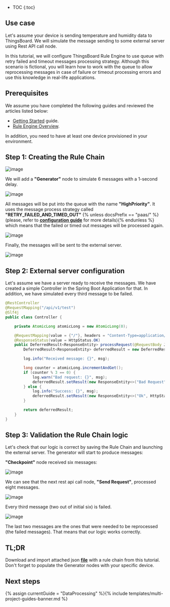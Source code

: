 * TOC
{:toc}

## Use case

Let's assume your device is sending temperature and humidity data to ThingsBoard. We will simulate the message sending to some external server using 
Rest API call node.

In this tutorial, we will configure ThingsBoard Rule Engine to use queue with retry failed and timeout messages processing strategy.
Although this scenario is fictional, you will learn how to work with the queue to allow reprocessing messages in case of failure or timeout processing errors
and use this knowledge in real-life applications.

## Prerequisites 

We assume you have completed the following guides and reviewed the articles listed below:

  * [Getting Started](/docs/{{docsPrefix}}getting-started-guides/helloworld/) guide.
  * [Rule Engine Overview](/docs/{{docsPrefix}}user-guide/rule-engine-2-0/overview/).
  
In addition, you need to have at least one device provisioned in your environment.

## Step 1: Creating the Rule Chain

![image](https://img.thingsboard.io/user-guide/rule-engine-2-5/tutorials/reprocessing_rule_chain.png)

We will add a **"Generator"** node to simulate 6 messages with a 1-second delay.

![image](https://img.thingsboard.io/user-guide/rule-engine-2-5/tutorials/generator_reprocessing.png)

All messages will be put into the queue with the name **"HighPriority"**. It uses the message process strategy called **"RETRY_FAILED_AND_TIMED_OUT"** 
{% unless docsPrefix == "paas/" %}(please, refer to [**configuration guide**](/docs/user-guide/install/{{docsPrefix}}config/) for more details){% endunless %} which means that
the failed or timed out messages will be processed again.

![image](https://img.thingsboard.io/user-guide/rule-engine-2-5/tutorials/checkpoint_reprocessing.png)

Finally, the messages will be sent to the external server.

![image](https://img.thingsboard.io/user-guide/rule-engine-2-5/tutorials/rest_api.png)

## Step 2: External server configuration

Let's assume we have a server ready to receive the messages. We have created a simple Controller in the Spring Boot Application for that.
In addition, we have simulated every third message to be failed.

```java
@RestController
@RequestMapping("/api/v1/test")
@Slf4j
public class Controller {

    private AtomicLong atomicLong = new AtomicLong(0);

    @RequestMapping(value = {"/"}, headers = "Content-Type=application/json", method = {RequestMethod.POST})
    @ResponseStatus(value = HttpStatus.OK)
    public DeferredResult<ResponseEntity> processRequest(@RequestBody JsonNode msg) {
        DeferredResult<ResponseEntity> deferredResult = new DeferredResult<>();

        log.info("Received message: {}", msg);

        long counter = atomicLong.incrementAndGet();
        if (counter % 3 == 0) {
            log.warn("Bad request: {}", msg);
            deferredResult.setResult(new ResponseEntity<>("Bad Request", HttpStatus.BAD_REQUEST));
        } else {
            log.info("Success: {}", msg);
            deferredResult.setResult(new ResponseEntity<>("Ok", HttpStatus.OK));
        }

        return deferredResult;
    }
}
```

## Step 3: Validation the Rule Chain logic

Let's check that our logic is correct by saving the Rule Chain and launching the external server. The generator will start to produce messages:

**"Checkpoint"** node received six messages:

![image](https://img.thingsboard.io/user-guide/rule-engine-2-5/tutorials/checkpoint_reprocessing_events.png)

We can see that the next rest api call node, **"Send Request"**, processed eight messages.

![image](https://img.thingsboard.io/user-guide/rule-engine-2-5/tutorials/rest_api_events.png)

Every third message (two out of initial six) is failed.

![image](https://img.thingsboard.io/user-guide/rule-engine-2-5/tutorials/error_event.png)

The last two messages are the ones that were needed to be reprocessed (the failed messages).
That means that our logic works correctly.

## TL;DR

Download and import attached json [**file**](/docs/{{docsPrefix}}user-guide/rule-engine-2-5/tutorials/resources/send_request_rule_chain.json) with a rule chain from this tutorial.
Don't forget to populate the Generator nodes with your specific device.
 
## Next steps

{% assign currentGuide = "DataProcessing" %}{% include templates/multi-project-guides-banner.md %}






